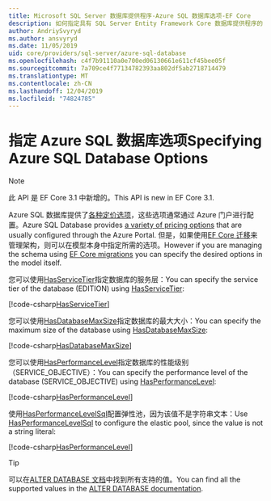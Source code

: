 ```yaml
---
title: Microsoft SQL Server 数据库提供程序-Azure SQL 数据库选项-EF Core
description: 如何指定具有 SQL Server Entity Framework Core 数据库提供程序的 Azure SQL 数据库的服务层和性能级别
author: AndriySvyryd
ms.author: ansvyryd
ms.date: 11/05/2019
uid: core/providers/sql-server/azure-sql-database
ms.openlocfilehash: c4f7b91110a0e700ed06130661e611cf45bee05f
ms.sourcegitcommit: 7a709ce4f77134782393aa802df5ab2718714479
ms.translationtype: MT
ms.contentlocale: zh-CN
ms.lasthandoff: 12/04/2019
ms.locfileid: "74824785"
---
```

# <a name="specifying-azure-sql-database-options"></a><span data-ttu-id="d649d-103">指定 Azure SQL 数据库选项</span><span class="sxs-lookup"><span data-stu-id="d649d-103">Specifying Azure SQL Database Options</span></span>

>[!NOTE]
> <span data-ttu-id="d649d-104">此 API 是 EF Core 3.1 中新增的。</span><span class="sxs-lookup"><span data-stu-id="d649d-104">This API is new in EF Core 3.1.</span></span>

<span data-ttu-id="d649d-105">Azure SQL 数据库提供了[各种定价选项](https://azure.microsoft.com/pricing/details/sql-database/single/)，这些选项通常通过 Azure 门户进行配置。</span><span class="sxs-lookup"><span data-stu-id="d649d-105">Azure SQL Database provides [a variety of pricing options](https://azure.microsoft.com/pricing/details/sql-database/single/) that are usually configured through the Azure Portal.</span></span> <span data-ttu-id="d649d-106">但是，如果使用[EF Core 迁移](xref:core/managing-schemas/migrations/index)来管理架构，则可以在模型本身中指定所需的选项。</span><span class="sxs-lookup"><span data-stu-id="d649d-106">However if you are managing the schema using [EF Core migrations](xref:core/managing-schemas/migrations/index) you can specify the desired options in the model itself.</span></span>

<span data-ttu-id="d649d-107">您可以使用[HasServiceTier](/dotnet/api/Microsoft.EntityFrameworkCore.SqlServerModelBuilderExtensions.HasServiceTier)指定数据库的服务层：</span><span class="sxs-lookup"><span data-stu-id="d649d-107">You can specify the service tier of the database (EDITION) using [HasServiceTier](/dotnet/api/Microsoft.EntityFrameworkCore.SqlServerModelBuilderExtensions.HasServiceTier):</span></span>

[!code-csharp[HasServiceTier](../../../../samples/core/SqlServer/AzureDatabase/AzureSqlContext.cs?name=HasServiceTier)]

<span data-ttu-id="d649d-108">您可以使用[HasDatabaseMaxSize](/dotnet/api/Microsoft.EntityFrameworkCore.SqlServerModelBuilderExtensions.HasDatabaseMaxSize)指定数据库的最大大小：</span><span class="sxs-lookup"><span data-stu-id="d649d-108">You can specify the maximum size of the database using [HasDatabaseMaxSize](/dotnet/api/Microsoft.EntityFrameworkCore.SqlServerModelBuilderExtensions.HasDatabaseMaxSize):</span></span>

[!code-csharp[HasDatabaseMaxSize](../../../../samples/core/SqlServer/AzureDatabase/AzureSqlContext.cs?name=HasDatabaseMaxSize)]

<span data-ttu-id="d649d-109">您可以使用[HasPerformanceLevel](/dotnet/api/Microsoft.EntityFrameworkCore.SqlServerModelBuilderExtensions.HasPerformanceLevel)指定数据库的性能级别（SERVICE_OBJECTIVE）：</span><span class="sxs-lookup"><span data-stu-id="d649d-109">You can specify the performance level of the database (SERVICE_OBJECTIVE) using [HasPerformanceLevel](/dotnet/api/Microsoft.EntityFrameworkCore.SqlServerModelBuilderExtensions.HasPerformanceLevel):</span></span>

[!code-csharp[HasPerformanceLevel](../../../../samples/core/SqlServer/AzureDatabase/AzureSqlContext.cs?name=HasPerformanceLevel)]

<span data-ttu-id="d649d-110">使用[HasPerformanceLevelSql](/dotnet/api/Microsoft.EntityFrameworkCore.SqlServerModelBuilderExtensions.HasPerformanceLevelSql)配置弹性池，因为该值不是字符串文本：</span><span class="sxs-lookup"><span data-stu-id="d649d-110">Use [HasPerformanceLevelSql](/dotnet/api/Microsoft.EntityFrameworkCore.SqlServerModelBuilderExtensions.HasPerformanceLevelSql) to configure the elastic pool, since the value is not a string literal:</span></span>

[!code-csharp[HasPerformanceLevel](../../../../samples/core/SqlServer/AzureDatabase/AzureSqlContext.cs?name=HasPerformanceLevelSql)]


>[!TIP]
> <span data-ttu-id="d649d-111">可以在[ALTER DATABASE 文档](/sql/t-sql/statements/alter-database-transact-sql?view=azuresqldb-current)中找到所有支持的值。</span><span class="sxs-lookup"><span data-stu-id="d649d-111">You can find all the supported values in the [ALTER DATABASE documentation](/sql/t-sql/statements/alter-database-transact-sql?view=azuresqldb-current).</span></span>